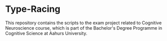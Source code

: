 # Type-Racing

This repository contains the scripts to the exam project related to Cognitive Neuroscience course, which is part of the Bachelor's Degree Programme in Cognitive Science at Aahurs University.  
